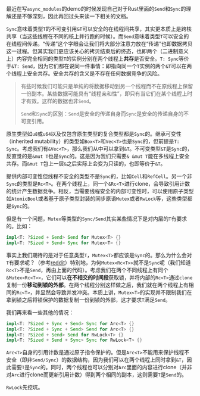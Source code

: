 最近在写`async_modules`的demo的时候发现自己对于Rust里面的`Send`和`Sync`的理解还是不够深刻，因此再回过头来读一下相关的文档。

`Sync`意味着类型`T`的不可变引用`&T`可以安全的在线程间共享，其实更本质上是跨核共享（当这些线程在不同的核上并行跑的时候）。而`Send`意味着类型`T`可以安全的在线程间传递。“传递”这个字眼会让我们将大部分注意力放在“传递”也即数据拷贝这一过程。但其实我们更应该关心的拷贝结束后的终态，也即两个（二进制意义上）内容完全相同的类型`T`的实例分别在两个线程上**共存**是否安全。`T: Sync`等价于`&T: Send`，因为它们都在说同一件事情：即指向同一个`T`实例的两个`&T`可以在两个线程上安全共存。安全共存的含义是不存在任何数据竞争的风险。

> 有些时候我们可能只是单纯的将数据移动到另一个线程而不在原线程上保留一份副本。某些数据可能具有“线程亲和性”，即只有当它们在某个线程上时才有效。这样的数据也非`Send`。
>
> `Send`和`Sync`的区别：`Send`是安全的传递自身而`Sync`是安全的传递自身的不可变引用。

原生类型如`u8`或`u64`以及仅包含原生类型的复合类型都是`Sync`的。继承可变性（inherited mutability）的类型如`Box<T>`和`Vec<T>`也是`Sync`的，但前提是`T: Sync`。考虑我们有`&Vec<T>`，那么我们从中可以拿到`&T`。不可变类型`&T`是`Sync`的，反直觉的是`&mut T`也是`Sync`的。这是因为我们只需要`& &mut T`能在多线程上安全共存。而`&mut T`包上一层`&`之后实际上会变为只读的，也即等价于`&T`。 

提供内部可变性但线程不安全的类型不是`Sync`的，比如`Cell`和`RefCell`。另一个非`Sync`的类型是`Rc<T>`。在两个线程上，同一个`&Rc<T>`进行clone，会导致引用计数的统计产生数据竞争。相反，当需要线程安全的内部可变性时，可以使用原子类型如`AtomicBool`或者基于原子类型封装的同步原语`Mutex`或者`RwLock`等，这些类型都是`Sync`的。

但是有一个问题，`Mutex`等类型的`Sync/Send`其实某些情况下是对内层的`T`有要求的。比如：

```rust
impl<T: ?Sized + Send> Send for Mutex<T> {}
impl<T: ?Sized + Send> Sync for Mutex<T> {}
```

事实上我们期待的是对于任意类型`T`，`Mutex<T>`都应该是`Sync`的。那么为什么会对`T`有要求呢？（参考[reddit](https://www.reddit.com/r/rust/comments/cg96kj/help_understanding_send_with_mutex/)）特别地，为何`Mutex<Rc<T>>`就不是`Sync`呢（我们知道`Rc<T>`不是`Send`，再由上面的代码）。考虑我们在两个不同线程上有同个`&Mutex<Rc<T>>`，它们可以**在不相交的时间段**获取锁，并将内部的`Rc<T>`通过`clone`复制一份**移动到锁的外部**。在两个线程分别这样做之后，我们就在两个线程上有相同的`Rc<T>`，并显然会导致并发冲突。本质上讲，`Mutex<T>`的实现并不限制我们在拿到锁之后将锁保护的数据复制一份到锁的外部，这才要求`T`满足`Send`。

我们再来看一些其他的情况：

```rust
impl<T: ?Sized + Sync + Send> Sync for Arc<T> {}
impl<T: ?Sized + Sync + Send> Send for Arc<T> {}
impl<T: ?Sized + Send> Send for RwLock<T> {}
impl<T: ?Sized + Send + Sync> Sync for RwLock<T> {}
```

`Arc<T>`自身的引用计数是通过原子指令保护的。但是`Arc<T>`不能用来保护线程不安全（即非`Send/Sync`）的数据结构，因为我们可以在两个线程上同时拿到`&T`，因此需要`T`是`Sync`的。同时，两个线程也可以分别对`Arc`里面的内容进行clone（并非对`Arc`进行clone而更新引用计数）得到两个相同的副本，这则需要`T`是`Send`的。

`RwLock`先挖坑。